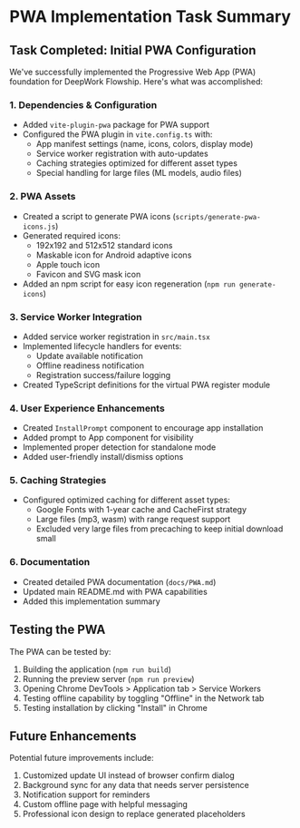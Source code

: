 # PWA Implementation Task Summary

## Task Completed: Initial PWA Configuration

We've successfully implemented the Progressive Web App (PWA) foundation for DeepWork Flowship. Here's what was accomplished:

### 1. Dependencies & Configuration

- Added `vite-plugin-pwa` package for PWA support
- Configured the PWA plugin in `vite.config.ts` with:
  - App manifest settings (name, icons, colors, display mode)
  - Service worker registration with auto-updates
  - Caching strategies optimized for different asset types
  - Special handling for large files (ML models, audio files)

### 2. PWA Assets

- Created a script to generate PWA icons (`scripts/generate-pwa-icons.js`)
- Generated required icons:
  - 192x192 and 512x512 standard icons
  - Maskable icon for Android adaptive icons
  - Apple touch icon
  - Favicon and SVG mask icon
- Added an npm script for easy icon regeneration (`npm run generate-icons`)

### 3. Service Worker Integration

- Added service worker registration in `src/main.tsx`
- Implemented lifecycle handlers for events:
  - Update available notification
  - Offline readiness notification
  - Registration success/failure logging
- Created TypeScript definitions for the virtual PWA register module

### 4. User Experience Enhancements

- Created `InstallPrompt` component to encourage app installation
- Added prompt to App component for visibility
- Implemented proper detection for standalone mode
- Added user-friendly install/dismiss options

### 5. Caching Strategies

- Configured optimized caching for different asset types:
  - Google Fonts with 1-year cache and CacheFirst strategy
  - Large files (mp3, wasm) with range request support
  - Excluded very large files from precaching to keep initial download small

### 6. Documentation

- Created detailed PWA documentation (`docs/PWA.md`)
- Updated main README.md with PWA capabilities
- Added this implementation summary

## Testing the PWA

The PWA can be tested by:

1. Building the application (`npm run build`)
2. Running the preview server (`npm run preview`)
3. Opening Chrome DevTools > Application tab > Service Workers
4. Testing offline capability by toggling "Offline" in the Network tab
5. Testing installation by clicking "Install" in Chrome

## Future Enhancements

Potential future improvements include:

1. Customized update UI instead of browser confirm dialog
2. Background sync for any data that needs server persistence
3. Notification support for reminders
4. Custom offline page with helpful messaging
5. Professional icon design to replace generated placeholders 